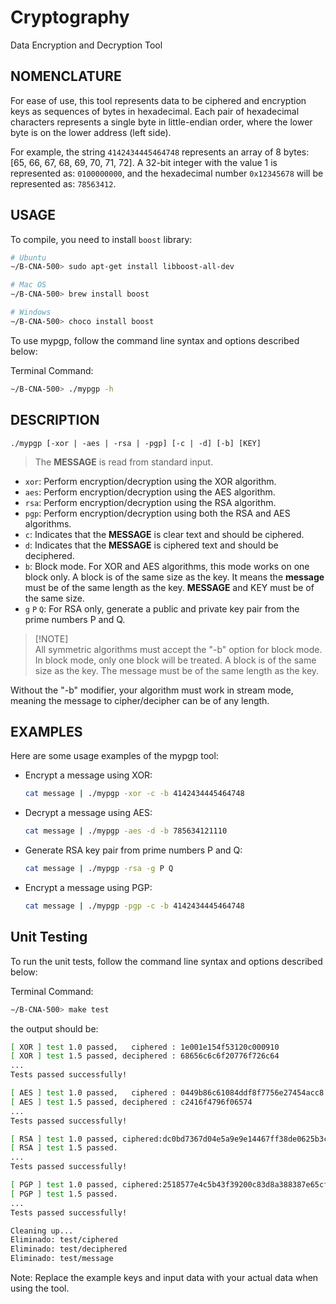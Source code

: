 # Cryptography

Data Encryption and Decryption Tool

## NOMENCLATURE

For ease of use, this tool represents data to be ciphered and encryption keys as sequences of bytes in hexadecimal. Each pair of hexadecimal characters represents a single byte in little-endian order, where the lower byte is on the lower address (left side).

For example, the string `4142434445464748` represents an array of 8 bytes: [65, 66, 67, 68, 69, 70, 71, 72]. A 32-bit integer with the value 1 is represented as: `0100000000`, and the hexadecimal number `0x12345678` will be represented as: `78563412`.

## USAGE

To compile, you need to install `boost` library:

```bash
# Ubuntu
∼/B-CNA-500> sudo apt-get install libboost-all-dev

# Mac OS
∼/B-CNA-500> brew install boost

# Windows
∼/B-CNA-500> choco install boost
```

To use mypgp, follow the command line syntax and options described below:

Terminal Command:

```bash
∼/B-CNA-500> ./mypgp -h
```

## DESCRIPTION

```
./mypgp [-xor | -aes | -rsa | -pgp] [-c | -d] [-b] [KEY]
```

> The **MESSAGE** is read from standard input.

- `xor`: Perform encryption/decryption using the XOR algorithm.
- `aes`: Perform encryption/decryption using the AES algorithm.
- `rsa`: Perform encryption/decryption using the RSA algorithm.
- `pgp`: Perform encryption/decryption using both the RSA and AES algorithms.
- `c`: Indicates that the **MESSAGE** is clear text and should be ciphered.
- `d`: Indicates that the **MESSAGE** is ciphered text and should be deciphered.
- `b`: Block mode. For XOR and AES algorithms, this mode works on one block only. A block is of the same size as the key. It means the **message** must be of the same length as the key. **MESSAGE** and KEY must be of the same size.
- `g` `P` `Q`: For RSA only, generate a public and private key pair from the prime numbers P and Q.

> [!NOTE]\
>  All symmetric algorithms must accept the "-b" option for block mode. In block mode, only one block will be treated. A block is of the same size as the key. The message must be of the same length as the key.

Without the "-b" modifier, your algorithm must work in stream mode, meaning the message to cipher/decipher can be of any length.

## EXAMPLES

Here are some usage examples of the mypgp tool:

- Encrypt a message using XOR:

  ```bash
  cat message | ./mypgp -xor -c -b 4142434445464748
  ```

- Decrypt a message using AES:

  ```bash
  cat message | ./mypgp -aes -d -b 785634121110
  ```

- Generate RSA key pair from prime numbers P and Q:

  ```bash
  cat message | ./mypgp -rsa -g P Q
  ```

- Encrypt a message using PGP:
  ```bash
  cat message | ./mypgp -pgp -c -b 4142434445464748
  ```

## Unit Testing

To run the unit tests, follow the command line syntax and options described below:

Terminal Command:

```bash
∼/B-CNA-500> make test
```

the output should be:

```bash
[ XOR ] test 1.0 passed,   ciphered : 1e001e154f53120c000910
[ XOR ] test 1.5 passed, deciphered : 68656c6c6f20776f726c64
...
Tests passed successfully!

[ AES ] test 1.0 passed,   ciphered : 0449b86c61084ddf8f7756e27454acc8
[ AES ] test 1.5 passed, deciphered : c2416f4796f06574
...
Tests passed successfully!

[ RSA ] test 1.0 passed, ciphered:dc0bd7367d04e5a9e9e14467ff38de0625b3cfa5aabbe86def48bfc93e97aab713d70abf83d263a6dd6570c6d297cc44bad2e0dd2cf7b4c3e0a9749d68ca11a8
[ RSA ] test 1.5 passed.
...
Tests passed successfully!

[ PGP ] test 1.0 passed, ciphered:2518577e4c5b43f39200c83d8a388387e65cfad2bca86b6400a6b2ec7797babe819004a1005efa34af011147fd994d2d80239a846cff8672025927674661c1456e9838c0daec43e6e71305cf6cfa6b7b
[ PGP ] test 1.5 passed.
...
Tests passed successfully!

Cleaning up...
Eliminado: test/ciphered
Eliminado: test/deciphered
Eliminado: test/message
```

Note: Replace the example keys and input data with your actual data when using the tool.
